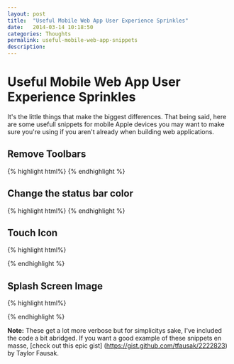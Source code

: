 ```yaml
---
layout: post
title:  "Useful Mobile Web App User Experience Sprinkles"
date:   2014-03-14 10:18:50
categories: Thoughts
permalink: useful-mobile-web-app-snippets
description: 
---
```


Useful Mobile Web App User Experience Sprinkles 
==========

It's the little things that make the biggest differences. That being said, here are some usefull snippets for mobile Apple devices you may want to make sure you're using if you aren't already when building web applications.


Remove Toolbars
----------
{% highlight html%}
<meta name="apple-mobile-web-app-capable" content="yes">
{% endhighlight %}

Change the status bar color
----------
{% highlight html%}
<meta name="apple-mobile-web-app-status-bar-style" content="black" />
{% endhighlight %}

Touch Icon 
----------
{% highlight html%}
<link rel="apple-touch-icon" href="img/app-icon.png"/>
{% endhighlight %}

Splash Screen Image
----------
{% highlight html%}
<link rel="apple-touch-startup-image" href="img/splash-screen.png" />
{% endhighlight %}

**Note:**
These get a lot more verbose but for simplicitys sake, I've included the code a bit abridged. If you want a good example of these snippets en masse, [check out this epic gist] (https://gist.github.com/tfausak/2222823) by Taylor Fausak. 